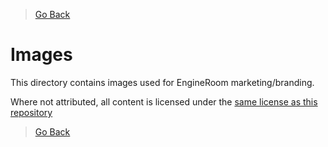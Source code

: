> [Go Back](./)

# Images
This directory contains images used for EngineRoom marketing/branding.

Where not attributed, all content is licensed under the [same license as this repository](../../LICENSE.md)

> [Go Back](./)
